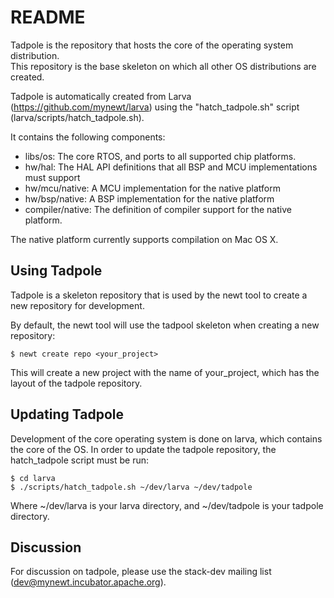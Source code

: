 <!--
#
# Licensed to the Apache Software Foundation (ASF) under one
# or more contributor license agreements.  See the NOTICE file
# distributed with this work for additional information
# regarding copyright ownership.  The ASF licenses this file
# to you under the Apache License, Version 2.0 (the
# "License"); you may not use this file except in compliance
# with the License.  You may obtain a copy of the License at
#
# http://www.apache.org/licenses/LICENSE-2.0
#
# Unless required by applicable law or agreed to in writing,
# software distributed under the License is distributed on an
# "AS IS" BASIS, WITHOUT WARRANTIES OR CONDITIONS OF ANY
#  KIND, either express or implied.  See the License for the
# specific language governing permissions and limitations
# under the License.
#
-->

# README 

Tadpole is the repository that hosts the core of the operating system distribution.  
This repository is the base skeleton on which all other OS distributions are created.

Tadpole is automatically created from Larva (https://github.com/mynewt/larva) using the 
"hatch\_tadpole.sh" script (larva/scripts/hatch\_tadpole.sh).

It contains the following components: 

 * libs/os: The core RTOS, and ports to all supported chip platforms. 
 * hw/hal:  The HAL API definitions that all BSP and MCU implementations must support
 * hw/mcu/native: A MCU implementation for the native platform
 * hw/bsp/native: A BSP implementation for the native platform 
 * compiler/native: The definition of compiler support for the native platform.

The native platform currently supports compilation on Mac OS X.

## Using Tadpole 

Tadpole is a skeleton repository that is used by the newt tool to create a 
new repository for development.  

By default, the newt tool will use the tadpool skeleton when creating a new 
repository: 

    $ newt create repo <your_project> 

This will create a new project with the name of your\_project, which has 
the layout of the tadpole repository. 

## Updating Tadpole 

Development of the core operating system is done on larva, which contains the 
core of the OS.  In order to update the tadpole repository, the hatch\_tadpole
script must be run: 

    $ cd larva
    $ ./scripts/hatch_tadpole.sh ~/dev/larva ~/dev/tadpole 

Where ~/dev/larva is your larva directory, and ~/dev/tadpole is your tadpole directory. 

## Discussion 

For discussion on tadpole, please use the stack-dev mailing list (dev@mynewt.incubator.apache.org).
